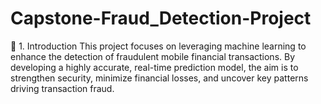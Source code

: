# Capstone-Fraud_Detection-Project
📌 1. Introduction
This project focuses on leveraging machine learning to enhance the detection of fraudulent mobile financial transactions. By developing a highly accurate, real-time prediction model, the aim is to strengthen security, minimize financial losses, and uncover key patterns driving transaction fraud.
